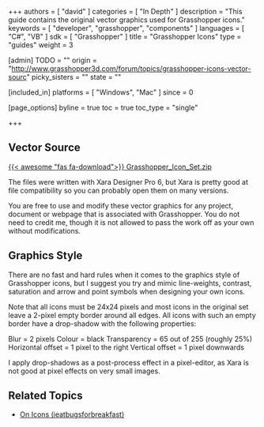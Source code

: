 +++
authors = [ "david" ]
categories = [ "In Depth" ]
description = "This guide contains the original vector graphics used for Grasshopper icons."
keywords = [ "developer", "grasshopper", "components" ]
languages = [ "C#", "VB" ]
sdk = [ "Grasshopper" ]
title = "Grasshopper Icons"
type = "guides"
weight = 3

[admin]
TODO = ""
origin = "http://www.grasshopper3d.com/forum/topics/grasshopper-icons-vector-sourc"
picky_sisters = ""
state = ""

[included_in]
platforms = [ "Windows", "Mac" ]
since = 0

[page_options]
byline = true
toc = true
toc_type = "single"

+++

 
## Vector Source

[{{< awesome "fas fa-download">}} ](/files/Grasshopper_Icon_Set.zip) [Grasshopper_Icon_Set.zip](/files/Grasshopper_Icon_Set.zip)

The files were written with Xara Designer Pro 6, but Xara is pretty good at file compatibility so you can probably open them on many versions.

You are free to use and modify these vector graphics for any project, document or webpage that is associated with Grasshopper. You do not need to credit me, though it is not allowed to pass the work off as your own without modifications.

## Graphics Style

There are no fast and hard rules when it comes to the graphics style of Grasshopper icons, but I suggest you try and mimic line-weights, contrast, saturation and arrow and point symbols when designing your own icons.

Note that all icons must be 24x24 pixels and most icons in the original set leave a 2-pixel empty border around all edges. All icons with such an empty border have a drop-shadow with the following properties:

Blur = 2 pixels
Colour = black
Transparency = 65 out of 255 (roughly 25%)
Horizontal offset = 1 pixel to the right
Vertical offset = 1 pixel downwards

I apply drop-shadows as a post-process effect in a pixel-editor, as Xara is not good at pixel effects on very small images.

## Related Topics

- [On Icons (ieatbugsforbreakfast)](https://ieatbugsforbreakfast.wordpress.com/2012/07/12/on-icons/)
